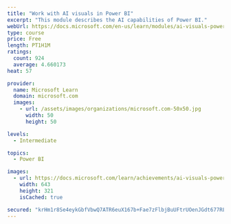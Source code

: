 ```yaml
---
title: "Work with AI visuals in Power BI"
excerpt: "This module describes the AI capabilities of Power BI."
webUrl: https://docs.microsoft.com/en-us/learn/modules/ai-visuals-power-bi/
type: course
price: Free
length: PT1H1M
ratings:
  count: 924
  average: 4.660173
heat: 57

provider:
  name: Microsoft Learn
  domain: microsoft.com
  images:
    - url: /assets/images/organizations/microsoft.com-50x50.jpg
      width: 50
      height: 50

levels:
  - Intermediate

topics:
  - Power BI

images:
  - url: https://docs.microsoft.com/learn/achievements/ai-visuals-power-bi-social.png
    width: 643
    height: 321
    isCached: true

secured: "krHm1r8Se4eykGbfVbwQ7ATR6euX167b+Fae7zFlbjBuUFtrUOenJGdt677RL+PEYlBEnwVBtp4VhoDnHVOKe0URcbMbIgy39TOjn95PQbCd4OA5bZI/c3eOKWIhE0UdBH64lvavCD4fICLULPy75Ydr/rBss/WJ7Xqla9SqxTXSW1iC+AzXVOBZFQXtff6zDzT1pSElc2OcFORKnrsD4PNC+Xb4n/y5+dlqVoSXZoWWA5KO+Nb8enKQtZ/fQRt0MVn7Dbnx24upKoKWH1XNE5hsqFBujpX9aKXJ7s9durlIth2/3qifOlSd0tVdeUzkL0roHT8R4GezBCwOsZEBiEdxmEPyCujFNBhajaHr9LqH2REkhs+o/Tx9Vd1zFo2eaZn2Fp5aezfEZphE6JebTvgC0QQgpyLxvR5SZd9T9ec=;adPTTtG8IWNalKi3gOg5tA=="
---
```


